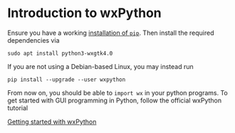 # Introduction to wxPython

Ensure you have a working
[installation of `pip`](../installation.html).
Then install the required dependencies via

```shell
sudo apt install python3-wxgtk4.0
```

If you are not using a Debian-based Linux, you may instead run

```shell
pip install --upgrade --user wxpython
```

From now on, you should be able to `import wx` in your python programs.
To get started with GUI programming in Python, follow the official wxPython
tutorial

[Getting started with wxPython](https://wiki.wxpython.org/Getting%20Started)
